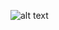 ![alt text](https://cloud.githubusercontent.com/assets/16792940/26488860/c69be584-420d-11e7-9040-35eb38a17081.gif)
